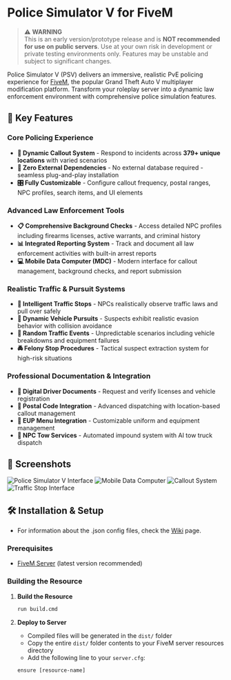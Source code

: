 # Police Simulator V for FiveM

> ⚠️ **WARNING**  
> This is an early version/prototype release and is **NOT recommended for use on public servers**. Use at your own risk in development or private testing environments only. Features may be unstable and subject to significant changes.

Police Simulator V (PSV) delivers an immersive, realistic PvE policing experience for [FiveM](https://fivem.net/), the popular Grand Theft Auto V multiplayer modification platform. Transform your roleplay server into a dynamic law enforcement environment with comprehensive police simulation features.

## 🚨 Key Features

### Core Policing Experience
- **🎯 Dynamic Callout System** - Respond to incidents across **379+ unique locations** with varied scenarios
- **💾 Zero External Dependencies** - No external database required - seamless plug-and-play installation
- **🎛️ Fully Customizable** - Configure callout frequency, postal ranges, NPC profiles, search items, and UI elements

### Advanced Law Enforcement Tools
- **📋 Comprehensive Background Checks** - Access detailed NPC profiles including firearms licenses, active warrants, and criminal history
- **📊 Integrated Reporting System** - Track and document all law enforcement activities with built-in arrest reports
- **💻 Mobile Data Computer (MDC)** - Modern interface for callout management, background checks, and report submission

### Realistic Traffic & Pursuit Systems
- **🚗 Intelligent Traffic Stops** - NPCs realistically observe traffic laws and pull over safely
- **🏃 Dynamic Vehicle Pursuits** - Suspects exhibit realistic evasion behavior with collision avoidance
- **🎲 Random Traffic Events** - Unpredictable scenarios including vehicle breakdowns and equipment failures
- **🚔 Felony Stop Procedures** - Tactical suspect extraction system for high-risk situations

### Professional Documentation & Integration
- **📄 Digital Driver Documents** - Request and verify licenses and vehicle registration
- **📍 Postal Code Integration** - Advanced dispatching with location-based callout management  
- **👮 EUP Menu Integration** - Customizable uniform and equipment management
- **🚛 NPC Tow Services** - Automated impound system with AI tow truck dispatch

## 📸 Screenshots

![Police Simulator V Interface](https://forum-cfx-re.akamaized.net/original/5X/f/1/f/2/f1f2532b0fc481ea99442f45a9f2ded4e691bce7.jpeg)
![Mobile Data Computer](https://i.imgur.com/sy4QRtp.png)
![Callout System](https://i.imgur.com/3MyAwCE.png)
![Traffic Stop Interface](https://i.imgur.com/ByXa3rX.png)

## 🛠️ Installation & Setup

- For information about the .json config files, check the [Wiki](https://github.com/laroche-a/PoliceSimulatorV/wiki) page.

### Prerequisites
- [FiveM Server](https://runtime.fivem.net/artifacts/fivem/build_server_windows/master/) (latest version recommended)

### Building the Resource

1. **Build the Resource**
   ```bash
   run build.cmd
   ```

2. **Deploy to Server**
   - Compiled files will be generated in the `dist/` folder
   - Copy the entire `dist/` folder contents to your FiveM server resources directory
   - Add the following line to your `server.cfg`:
   ```
   ensure [resource-name]
   ```
